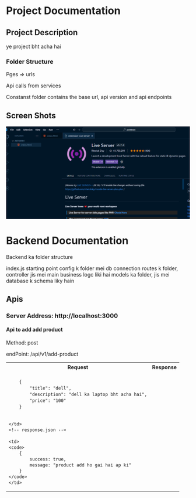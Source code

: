 <h1>Project Documentation </h1>

<h2>Project Description</h2>

<p>ye project bht acha hai</p>

<h3>Folder Structure</h3>

<p>Pges => urls</p>
<p>Api calls from services</p>
<p>Constanst folder contains the base url, api version and api endpoints</p>

<h2>Screen Shots</h2>

<img src='./assets/images/vsCodeExyension.png' />

<h1> Backend Documentation</h1>

<p> Backend ka folder structure</p>
<p>index.js starting point
    config k folder mei db connection
    routes k folder, 
    controller jis mei main business logc liki hai
    models ka folder, jis mei database k schema liky hain
</p>

<h2>Apis</h2>

<h3> Server Address: http://localhost:3000 </h3>

<h4>Api to add add product</h4>

<p>Method: post</p>
<p>endPoint: /api/v1/add-product</p>

<table>
<!-- table header -->
<tr>
    <th>Request</th>
    <th>Response</th>
</tr>

<!-- table data -->
<tr>
    <!-- request.body -->
    <td>
    <code>
    {
        "title": "dell",
        "description": "dell ka laptop bht acha hai",
        "price": "100"
    }
    </code>

    </td>
    <!-- response.json -->

    <td>
    <code>
        {
            success: true,
            message: "product add ho gai hai ap ki"
        }
    </code>
    </td>

</tr>

</table>
